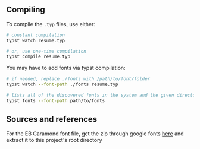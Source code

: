 ## Compiling

To compile the `.typ` files, use either:

```bash
# constant compilation
typst watch resume.typ

# or, use one-time compilation
typst compile resume.typ
```

You may have to add fonts via typst compilation:

```bash
# if needed, replace ./fonts with /path/to/font/folder
typst watch --font-path ./fonts resume.typ

# lists all of the discovered fonts in the system and the given directory.
typst fonts --font-path path/to/fonts
```

## Sources and references

For the EB Garamond font file, get the zip through google fonts [here](https://fonts.google.com/specimen/EB+Garamond) and extract it to this project's root directory